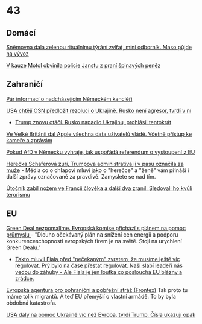 # 43

## Domácí

[Sněmovna dala zelenou rituálnímu týrání zvířat, míní odborník. Maso půjde na vývoz](https://www.novinky.cz/clanek/domaci-snemovna-dala-zelenou-ritualnimu-tyrani-zvirat-mini-odbornik-maso-pujde-na-vyvoz-40510199)

[V kauze Motol obvinila policie Janstu z praní špinavých peněz](https://www.novinky.cz/clanek/krimi-v-kauze-motol-obvinila-policie-janstu-z-prani-spinavych-penez-40510340)

## Zahraničí

[Pár informací o nadcházejícím Německém kancléři](https://x.com/spanelx/status/1893968334212735299)

[USA chtějí OSN předložit rezoluci o Ukrajině. Rusko není agresor, tvrdí v ní](https://www.idnes.cz/zpravy/zahranicni/usa-osn-rusko-ukrajina-valka-rezoluce.A250222_072245_zahranicni_tty) 
 * [Trump znovu otáčí. Rusko napadlo Ukrajinu, prohlásil tentokrát](https://tn.nova.cz/zpravodajstvi/clanek/599214-trump-znovu-otaci-rusko-napadlo-ukrajinu-prohlasil-tentokrat)

[Ve Velké Británii dal Apple všechna data uživatelů vládě. Včetně přístup ke kameře a zprávám](https://x.com/Inevitablewest/status/1892959668458156298)

[Pokud AfD v Německu vyhraje, tak uspořádá referendum o vystoupení z EU](https://x.com/UpdateNews724/status/1892949252923326970)

[Herečka Schaferová zuří, Trumpova administrativa ji v pasu označila za muže](https://www.idnes.cz/zpravy/revue/spolecnost/hunter-schaferova-gender-trump-transsexual-pohlavi.A250221_194514_lidicky_nh) - Média co o chlapovi mluví jako o "herečce" a "ženě" vám přináší i další zprávy označované za pravdivé. Zamyslete se nad tím.

[Útočník zabil nožem ve Francii člověka a další dva zranil. Sledovali ho kvůli terorismu](https://www.novinky.cz/clanek/zahranicni-evropa-utok-nozem-ve-francii-40510206)

## EU

[Green Deal nezpomalíme. Evropská komise přichází s plánem na pomoc průmyslu ](https://www.seznamzpravy.cz/clanek/ekonomika-green-deal-nezpomalime-evropska-komise-prichazi-s-planem-na-pomoc-prumyslu-270413) - "Dlouho očekávaný plán na snížení cen energií a podporu konkurenceschopnosti evropských firem je na světě. Stojí na urychlení Green Dealu."
  *  [Takto mluvil Fiala před "nečekaným" zvratem, že musíme ještě víc regulovat. Prý bylo na čase přestat regulovat. Naši slabí leadeři nás vedou do záhuby - Ale Fiala je jen loutka co poslouchá EU blázny a zrádce.](https://x.com/P_Fiala/status/1892483858093797549)

[Evropská agentura pro pohraniční a pobřežní stráž (Frontex)](https://european-union.europa.eu/institutions-law-budget/institutions-and-bodies/search-all-eu-institutions-and-bodies/frontex_cs) Tak proto tu máme tolik migrantů. A teď EU přemýšlí o vlastní armádě. To by byla obdobná katastrofa.

[USA daly na pomoc Ukrajině víc než Evropa, tvrdí Trump. Čísla ukazují opak](https://www.novinky.cz/clanek/valka-na-ukrajine-usa-daly-na-pomoc-ukrajine-vic-nez-evropa-tvrdi-trump-cisla-ukazuji-opak-40509846)
